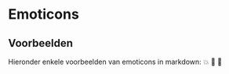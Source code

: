 # Emoticons

## Voorbeelden
Hieronder enkele voorbeelden van emoticons in markdown:
:boom:
:hankey:
:frog: